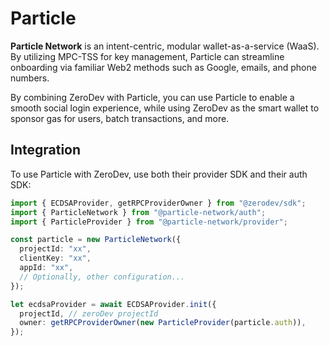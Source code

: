 ﻿---
sidebar_position: 9
---

# Particle

**Particle Network** is an intent-centric, modular wallet-as-a-service (WaaS).  By utilizing MPC-TSS for key management, Particle can streamline onboarding via familiar Web2 methods such as Google, emails, and phone numbers.

By combining ZeroDev with Particle, you can use Particle to enable a smooth social login experience, while using ZeroDev as the smart wallet to sponsor gas for users, batch transactions, and more.

## Integration

To use Particle with ZeroDev, use both their provider SDK and their auth SDK:

```typescript
import { ECDSAProvider, getRPCProviderOwner } from "@zerodev/sdk";
import { ParticleNetwork } from "@particle-network/auth";
import { ParticleProvider } from "@particle-network/provider";

const particle = new ParticleNetwork({
  projectId: "xx",
  clientKey: "xx",
  appId: "xx",
  // Optionally, other configuration...
});

let ecdsaProvider = await ECDSAProvider.init({
  projectId, // zeroDev projectId
  owner: getRPCProviderOwner(new ParticleProvider(particle.auth)),
});
```
